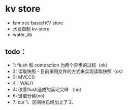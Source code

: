 # kv store
- lsm tree based KV store
- 水友自制 kv-store
- water_db

## todo：
- 1: flush 和 compaction 为两个异步的过程（ok）
- 2: 读取快照 - 目前采用文件的方式来实现读取快照（ok）
- 3: MVCC()
- 4：WAL()
- 4: 改善flush造成的延迟尖峰 （no）
- 6: 键值分离(no)
- 7: cur
    1、区间树已经加上了
    2、